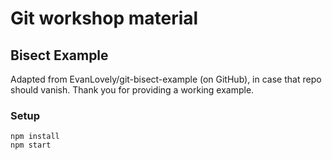 # Git workshop material

## Bisect Example
Adapted from EvanLovely/git-bisect-example (on GitHub), in case that repo should vanish.
Thank you for providing a working example.

### Setup

    npm install
    npm start
